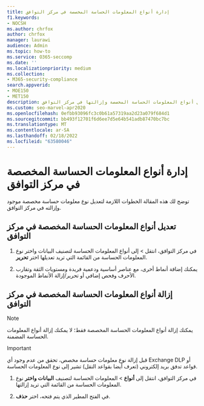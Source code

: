 ```yaml
---
title: إدارة أنواع المعلومات الحساسة المخصصة في مركز التوافق
f1.keywords:
- NOCSH
ms.author: chrfox
author: chrfox
manager: laurawi
audience: Admin
ms.topic: how-to
ms.service: O365-seccomp
ms.date: ''
ms.localizationpriority: medium
ms.collection:
- M365-security-compliance
search.appverid:
- MOE150
- MET150
description: تعرف على كيفية تعديل أنواع المعلومات الحساسة المخصصة وإزالتها في مركز التوافق.
ms.custom: seo-marvel-apr2020
ms.openlocfilehash: 0efbb93096fc3c0b61a57319aa2d23a079f684d1
ms.sourcegitcommit: bb493f12701f6d6ee7d5e64b541adb87470bc7bc
ms.translationtype: MT
ms.contentlocale: ar-SA
ms.lasthandoff: 02/18/2022
ms.locfileid: "63580046"
---
```

# <a name="manage-custom-sensitive-information-types-in-the-compliance-center"></a>إدارة أنواع المعلومات الحساسة المخصصة في مركز التوافق

توضح لك هذه المقالة الخطوات اللازمة لتعديل نوع معلومات حساسة مخصصة موجود وإزالته في مركز التوافق.

## <a name="modify-custom-sensitive-information-types-in-the-compliance-center"></a>تعديل أنواع المعلومات الحساسة المخصصة في مركز التوافق

1. في مركز التوافق، انتقل  \> إلى أنواع المعلومات الحساسة لتصنيف البيانات واختر نوع المعلومات الحساسة من القائمة التي تريد تعديلها اختر **تحرير**.

2. يمكنك إضافة أنماط أخرى، مع عناصر أساسية ودعمية فريدة ومستويات الثقة وتقارب الأحرف وفحص إضافي أو تحرير/إزالة [](sit-regex-validators-additional-checks.md#sensitive-information-type-additional-checks) الأنماط الموجودة.

## <a name="remove-custom-sensitive-information-types-in-the-compliance-center"></a>إزالة أنواع المعلومات الحساسة المخصصة في مركز التوافق 

> [!NOTE]
> يمكنك إزالة أنواع المعلومات الحساسة المخصصة فقط؛ لا يمكنك إزالة أنواع المعلومات الحساسة المضمنة.

> [!IMPORTANT]
> قبل إزالة نوع معلومات حساسة مخصص، تحقق من عدم وجود أي Exchange DLP أو قواعد تدفق بريد إلكتروني (تعرف أيضا بقواعد النقل) تشير إلى نوع المعلومات الحساسة.

1. في مركز التوافق، انتقل إلى **أنواع** \> المعلومات الحساسة لتصنيف **البيانات واختر** نوع المعلومات الحساسة من القائمة التي تريد إزالتها.

2. في الفتح المطير الذي يتم فتحه، اختر **حذف**.

